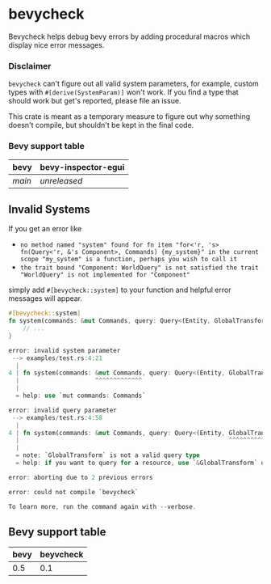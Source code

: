 # bevycheck

Bevycheck helps debug bevy errors by adding procedural macros which display nice error messages.

### Disclaimer
`bevycheck` can't figure out all valid system parameters, for example, custom types with `#[derive(SystemParam)]` won't work. If you find a type that should work but get's reported, please file an issue.

This crate is meant as a temporary measure to figure out why something doesn't compile, but shouldn't be kept in the final code.

### Bevy support table

|bevy|bevy-inspector-egui|
|---|---|
|*main*|*unreleased*|


## Invalid Systems

If you get an error like 
- `no method named "system" found for fn item "for<'r, 's> fn(Query<'r, &'s Component>, Commands) {my_system}" in the current scope "my_system" is a function, perhaps you wish to call it`
- `the trait bound "Component: WorldQuery" is not satisfied the trait "WorldQuery" is not implemented for "Component"`

simply add `#[bevycheck::system]` to your function and helpful error messages will appear.


```rust
#[bevycheck::system]
fn system(commands: &mut Commands, query: Query<(Entity, GlobalTransform)>) {
    // ...
}
```


```rust
error: invalid system parameter
 --> examples/test.rs:4:21
  |
4 | fn system(commands: &mut Commands, query: Query<(Entity, GlobalTransform)>) {}
  |                     ^^^^^^^^^^^^^
  |
  = help: use `mut commands: Commands`

error: invalid query parameter
 --> examples/test.rs:4:58
  |
4 | fn system(commands: &mut Commands, query: Query<(Entity, GlobalTransform)>) {}
  |                                                          ^^^^^^^^^^^^^^^
  |
  = note: `GlobalTransform` is not a valid query type
  = help: if you want to query for a resource, use `&GlobalTransform` or `&mut GlobalTransform`

error: aborting due to 2 previous errors

error: could not compile `bevycheck`

To learn more, run the command again with --verbose.
```

## Bevy support table

|bevy|beyvcheck|
|---|---|
|0.5|0.1|
